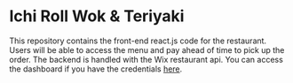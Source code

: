 # Ichi Roll Wok & Teriyaki

This repository contains the front-end react.js code for the restaurant. Users will be able to access the menu and pay ahead of time to pick up the order.
The backend is handled with the Wix restaurant api. You can access the dashboard if you have the credentials [here](https://www.wix.com/dashboard/a047f6aa-2c3a-42ca-a421-ff1de7dbb782/home).
